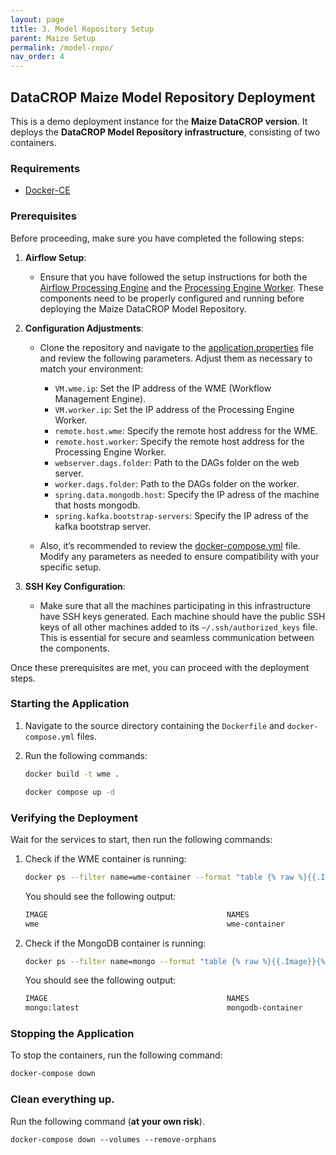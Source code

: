 ```yaml
---
layout: page
title: 3. Model Repository Setup
parent: Maize Setup
permalink: /model-repo/
nav_order: 4
---
```


## DataCROP Maize Model Repository Deployment

This is a demo deployment instance for the **Maize DataCROP version**. It deploys the **DataCROP Model Repository infrastructure**, consisting of two containers.

### Requirements

- [Docker-CE](https://www.docker.com/)


### Prerequisites

Before proceeding, make sure you have completed the following steps:

1. **Airflow Setup**:
   - Ensure that you have followed the setup instructions for both the [Airflow Processing Engine](https://github.com/datacrop/maze-processing-engine-airflow) and the [Processing Engine Worker](https://github.com/datacrop/maze-processing-engine-worker). These components need to be properly configured and running before deploying the Maize DataCROP Model Repository.

2. **Configuration Adjustments**:
   - Clone the repository and navigate to the [application.properties](maize-model-repository/model-repository-server/src/main/resources/application.properties) file and review the following parameters. Adjust them as necessary to match your environment:
     - `VM.wme.ip`: Set the IP address of the WME (Workflow Management Engine).
     - `VM.worker.ip`: Set the IP address of the Processing Engine Worker.
     - `remote.host.wme`: Specify the remote host address for the WME.
     - `remote.host.worker`: Specify the remote host address for the Processing Engine Worker.
     - `webserver.dags.folder`: Path to the DAGs folder on the web server.
     - `worker.dags.folder`: Path to the DAGs folder on the worker.
     - `spring.data.mongodb.host`: Specify the IP adress of the machine that hosts mongodb.
     - `spring.kafka.bootstrap-servers`: Specify the IP adress of the kafka bootstrap server.

   - Also, it’s recommended to review the [docker-compose.yml](maize-model-repository/docker-compose.yml) file. Modify any parameters as needed to ensure compatibility with your specific setup.

3. **SSH Key Configuration**:
   - Make sure that all the machines participating in this infrastructure have SSH keys generated. Each machine should have the public SSH keys of all other machines added to its `~/.ssh/authorized_keys` file. This is essential for secure and seamless communication between the components.

Once these prerequisites are met, you can proceed with the deployment steps.


### Starting the Application

1. Navigate to the source directory containing the `Dockerfile` and `docker-compose.yml` files.
2. Run the following commands:

    ```bash
    docker build -t wme .
    
    docker compose up -d
    ```

### Verifying the Deployment

Wait for the services to start, then run the following commands:

1. Check if the WME container is running:

    ```bash
    docker ps --filter name=wme-container --format "table {% raw %}{{.Image}}{% endraw %}\t{% raw %}{{.Names}}{% endraw %}"
    ```

    You should see the following output:

    ```bash
    IMAGE                                        NAMES
    wme                                          wme-container
    ```

2. Check if the MongoDB container is running:

    ```bash
    docker ps --filter name=mongo --format "table {% raw %}{{.Image}}{% endraw %}\t{% raw %}{{.Names}}{% endraw %}"
    ```

    You should see the following output:

    ```bash
    IMAGE                                        NAMES
    mongo:latest                                 mongodb-container
    ```

### Stopping the Application

To stop the containers, run the following command:

```bash
docker-compose down
```
### Clean everything up.

Run the following command (**at your own risk**).

    docker-compose down --volumes --remove-orphans